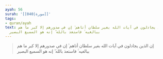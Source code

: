 ```yaml
---
ayah: 56
surah: '[[040|سورة]]'
tags:
- quran/ayah
text: إن الذين يجادلون في آيات الله بغير سلطان أتاهم ۙ إن في صدورهم إلا كبر ما هم
  ببالغيه ۚ فاستعذ بالله ۖ إنه هو السميع البصير
---
```

> إن الذين يجادلون في آيات الله بغير سلطان أتاهم ۙ إن في صدورهم إلا كبر ما هم ببالغيه ۚ فاستعذ بالله ۖ إنه هو السميع البصير
